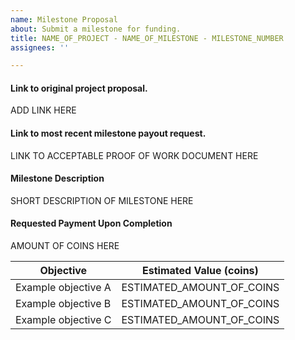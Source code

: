 ```yaml
---
name: Milestone Proposal
about: Submit a milestone for funding.
title: NAME_OF_PROJECT - NAME_OF_MILESTONE - MILESTONE_NUMBER
assignees: ''

---
```


#### Link to original project proposal.
ADD LINK HERE

#### Link to most recent milestone payout request.
LINK TO ACCEPTABLE PROOF OF WORK DOCUMENT HERE

#### Milestone Description
SHORT DESCRIPTION OF MILESTONE HERE

#### Requested Payment Upon Completion
AMOUNT OF COINS HERE

| Objective           | Estimated Value (coins)   |
| ------------------- | ------------------------- |
| Example objective A | ESTIMATED_AMOUNT_OF_COINS |
| Example objective B | ESTIMATED_AMOUNT_OF_COINS |
| Example objective C | ESTIMATED_AMOUNT_OF_COINS |
